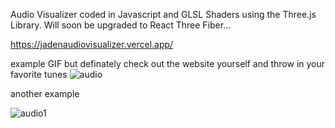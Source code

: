 Audio Visualizer coded in Javascript and GLSL Shaders using the Three.js Library.
Will soon be upgraded to React Three Fiber... 


https://jadenaudiovisualizer.vercel.app/



example GIF but definately check out the website yourself and throw in your favorite tunes
![audio](https://github.com/waspflannel/AudioVisualizer/assets/63312552/780566b8-84ff-48ae-897f-197695f95b49)



another example

![audio1](https://github.com/waspflannel/AudioVisualizer/assets/63312552/90e17fed-f13c-4f7c-9432-e61ac37aef7b)
